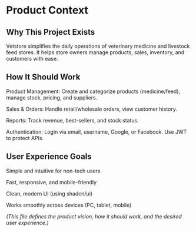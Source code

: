 # Product Context

## Why This Project Exists

Vetstore simplifies the daily operations of veterinary medicine and livestock feed stores. It helps store owners manage products, sales, inventory, and customers with ease.

## How It Should Work

Product Management: Create and categorize products (medicine/feed), manage stock, pricing, and suppliers.

Sales & Orders: Handle retail/wholesale orders, view customer history.

Reports: Track revenue, best-sellers, and stock status.

Authentication: Login via email, username, Google, or Facebook. Use JWT to protect APIs.

## User Experience Goals

Simple and intuitive for non-tech users

Fast, responsive, and mobile-friendly

Clean, modern UI (using shadcn/ui)

Works smoothly across devices (PC, tablet, mobile)

*(This file defines the product vision, how it should work, and the desired user experience.)*
